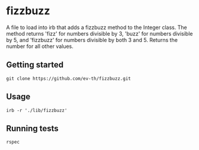 # fizzbuzz

A file to load into irb that adds a fizzbuzz method to the Integer class. The method returns 'fizz' for numbers divisible by 3, 'buzz' for numbers divisible by 5, and 'fizzbuzz' for numbers divisible by both 3 and 5. Returns the number for all other values.

## Getting started

`git clone https://github.com/ev-th/fizzbuzz.git`

## Usage

`irb -r './lib/fizzbuzz'`

## Running tests

`rspec`
